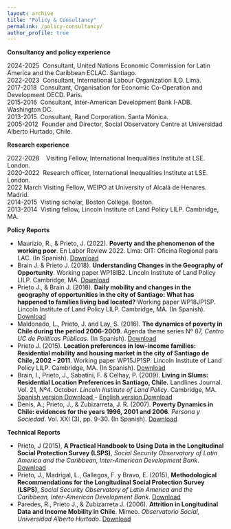 ```yaml
---
layout: archive
title: "Policy & Consultancy"
permalink: /policy-consultancy/
author_profile: true
---
```


__Consultancy and policy experience__

2024-2025 &nbsp;Consultant, United Nations Economic Commission for Latin America and the Caribbean ECLAC. Santiago. <br>
2022-2023 &nbsp;Consultant, International Labour Organization ILO. Lima. <br>
2017-2018 &nbsp;Consultant, Organisation for Economic Co-Operation and Development OECD. Paris. <br>
2015-2016 &nbsp;Consultant, Inter-American Development Bank I-ADB. Washington DC. <br>
2013-2015 &nbsp;Consultant, Rand Corporation. Santa Mónica. <br>
2005-2012 &nbsp;Founder and Director, Social Observatory Centre at Universidad Alberto Hurtado, Chile.

__Research experience__

2022-2028 &nbsp;&nbsp; Visiting Fellow, International Inequalities Institute at LSE. London. <br>
2020-2022 &nbsp;Research officer, International Inequalities Institute at LSE. London. <br>
2022 March Visiting Fellow, WEIPO at University of Alcalá de Henares. Madrid. <br>
2014-2015 &nbsp;Visting scholar, Boston College. Boston. <br>
2013-2014 &nbsp;Visting fellow, Lincoln Institute of Land Policy LILP. Cambridge, MA. <br>

__Policy Reports__

- Maurizio, R., & Prieto, J. (2022). __Poverty and the phenomenon of the working poor__. En Labor Review 2022. Lima: OIT: Oficina Regional para LAC. (In Spanish). <a href="https://mexico.un.org/sites/default/files/2023-02/panorama_laboral_Am%C3%A9ricaLatinayelCaribe_2022_OIT.pdf" target="_blank"> Download </a>
-	Brain J. & Prieto J. (2018). __Understanding Changes in the Geography of Opportunity__. Working paper WP18IB2. Lincoln Institute of Land Policy LILP. Cambridge, MA. <a href="https://www.lincolninst.edu/publications/working-papers/understanding-changes-in-geography-opportunity" target="_blank"> Download</a>
-	Prieto J., & Brain J. (2018). __Daily mobility and changes in the geography of opportunities in the city of Santiago: What has happened to families living bad located?__ Working paper WP18JP1SP. Lincoln Institute of Land Policy LILP. Cambridge, MA. (In Spanish).<a href="https://www.lincolninst.edu/publications/working-papers/movilidad-cotidiana-cambios-en-la-geografia-oportunidades-en-la-ciudad" target="_blank"> Download</a>
- Maldonado, L., Prieto, J. and Lay, S. (2016). __The dynamics of poverty in Chile during the period 2006-2009__. Agenda theme series Nº 87, _Centro UC de Políticas Públicas_. (In Spanish). <a href="https://politicaspublicas.uc.cl/wp-content//uploads/2016/08/N%C2%B0-87-Din%C3%A1micas-de-la-pobreza-en-Chile.pdf" target="_blank"> Download</a> 
-	Prieto J. (2015). __Location preferences in low-income families: Residential mobility and housing market in the city of Santiago de Chile, 2002 - 2011__. Working paper WP15JP1SP. Lincoln Institute of Land Policy LILP. Cambridge, MA. (In Spanish). <a href="https://www.lincolninst.edu/publications/working-papers/preferencias-localizacion-en-las-familias-bajos-ingresos" target="_blank"> Download</a>
- Brain, I., Prieto, J., Sabatini, F. & Celhay, P. (2009). __Living in Slums: Residential Location Preferences in Santiago, Chile.__ Landlines Journal. Vol. 21, Nº4. October. _Lincoln Institute of Land Policy_. Cambridge, MA. <a href="https://www.lincolninst.edu/publications/articles/vivir-en-campamentos" target="_blank"> Spanish version Download </a> -  <a href="https://www.lincolninst.edu/es/publications/articles/living-slums" target="_blank">  English version Download</a>
- Denis, A.; Prieto, J., & Zubizarreta, J. R. (2007). __Poverty Dynamics in Chile: evidences for the years 1996, 2001 and 2006__. _Persona y Sociedad_. Vol. XXI (3), pp. 9-30. (In Spanish). <a href="https://personaysociedad.uahurtado.cl/index.php/ps/article/view/149" target="_blank"> Download </a>


__Technical Reports__

-	Prieto, J (2015), __A Practical Handbook to Using Data in the Longitudinal Social Protection Survey (LSPS)__, _Social Security Observatory of Latin America and the Caribbean, Inter-American Development Bank_. <a href="/files/2015-Prieto-IDB.pdf" target="_blank"> Download </a>
-	Prieto, J., Madrigal, L., Gallegos, F. y Bravo, E. (2015), __Methodological Recommendations for the Longitudinal Social Protection Survey (LSPS)__, _Social Security Observatory of Latin America and the Caribbean, Inter-American Development Bank_. <a href="/files/2015-Prieto_et_al-IDB.pdf" target="_blank"> Download </a>
-	Paredes, R., Prieto J., & Zubizarreta J. (2006). __Attrition in Longitudinal Data and Income Mobility in Chile__. Mimeo. _Observatorio Social, Universidad Alberto Hurtado_. <a href="/files/2006-Paredes et al-Mimeo_OSUAH.pdf" target="_blank"> Download </a>